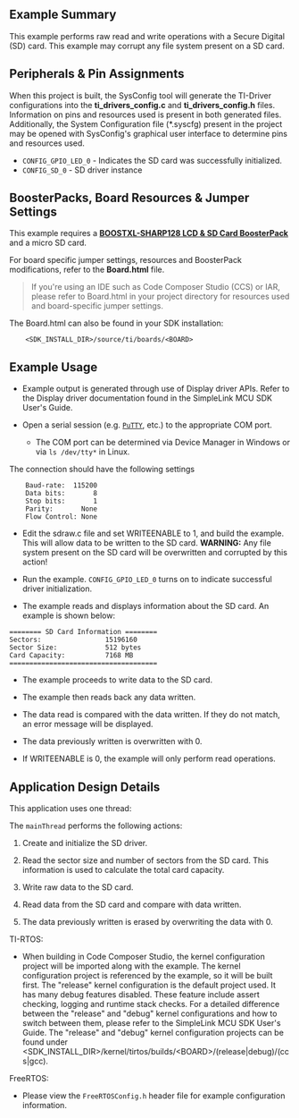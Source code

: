 ## Example Summary

This example performs raw read and write operations with a Secure Digital (SD)
card. This example may corrupt any file system present on a SD card.

## Peripherals & Pin Assignments

When this project is built, the SysConfig tool will generate the TI-Driver
configurations into the __ti_drivers_config.c__ and __ti_drivers_config.h__
files. Information on pins and resources used is present in both generated
files. Additionally, the System Configuration file (\*.syscfg) present in the
project may be opened with SysConfig's graphical user interface to determine
pins and resources used.

* `CONFIG_GPIO_LED_0` - Indicates the SD card was successfully initialized.
* `CONFIG_SD_0`  - SD driver instance

## BoosterPacks, Board Resources & Jumper Settings

This example requires a
[__BOOSTXL-SHARP128 LCD & SD Card BoosterPack__][boostxl-sharp128] and a micro
SD card.

For board specific jumper settings, resources and BoosterPack modifications,
refer to the __Board.html__ file.

> If you're using an IDE such as Code Composer Studio (CCS) or IAR, please
refer to Board.html in your project directory for resources used and
board-specific jumper settings.

The Board.html can also be found in your SDK installation:

        <SDK_INSTALL_DIR>/source/ti/boards/<BOARD>

## Example Usage

* Example output is generated through use of Display driver APIs. Refer to the
Display driver documentation found in the SimpleLink MCU SDK User's Guide.

* Open a serial session (e.g. [`PuTTY`](http://www.putty.org/ "PuTTY's
Homepage"), etc.) to the appropriate COM port.
    * The COM port can be determined via Device Manager in Windows or via
`ls /dev/tty*` in Linux.

The connection should have the following settings
```
    Baud-rate:  115200
    Data bits:       8
    Stop bits:       1
    Parity:       None
    Flow Control: None
```

* Edit the sdraw.c file and set WRITEENABLE to 1, and build the example.
  This will allow data to be written to the SD card.  __WARNING:__ Any file
  system present on the SD card will be overwritten and corrupted by this
  action!

* Run the example. `CONFIG_GPIO_LED_0` turns on to indicate successful
driver initialization.

* The example reads and displays information about the SD card. An example is
shown below:
```
======== SD Card Information ========
Sectors:                15196160
Sector Size:            512 bytes
Card Capacity:          7168 MB
=====================================
```

* The example proceeds to write data to the SD card.

* The example then reads back any data written.

* The data read is compared with the data written. If they do not match, an
error message will be displayed.

* The data previously written is overwritten with 0.

* If WRITEENABLE is 0, the example will only perform read operations.

## Application Design Details

This application uses one thread:

The `mainThread` performs the following actions:

1. Create and initialize the SD driver.

2. Read the sector size and number of sectors from the SD card. This
information is used to calculate the total card capacity.

3. Write raw data to the SD card.

4. Read data from the SD card and compare with data written.

5. The data previously written is erased by overwriting the data with 0.

TI-RTOS:

* When building in Code Composer Studio, the kernel configuration project will
be imported along with the example. The kernel configuration project is
referenced by the example, so it will be built first. The "release" kernel
configuration is the default project used. It has many debug features disabled.
These feature include assert checking, logging and runtime stack checks. For a
detailed difference between the "release" and "debug" kernel configurations and
how to switch between them, please refer to the SimpleLink MCU SDK User's
Guide. The "release" and "debug" kernel configuration projects can be found
under &lt;SDK_INSTALL_DIR&gt;/kernel/tirtos/builds/&lt;BOARD&gt;/(release|debug)/(ccs|gcc).

FreeRTOS:
* Please view the `FreeRTOSConfig.h` header file for example configuration
information.

[boostxl-sharp128]: http://www.ti.com/tool/boostxl-sharp128
